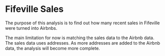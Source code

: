 # Fifeville Sales

The purpose of this analysis is to find out how many recent sales in Fifeville were turned into Airbnbs.

The main limitation for now is matching the sales data to the Airbnb data. The sales data uses addresses.
As more addresses are added to the Airbnb data, the analysis will become more complete.